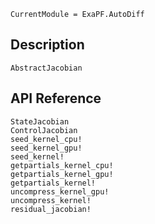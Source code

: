 ```@meta
CurrentModule = ExaPF.AutoDiff
```

## Description
```@docs
AbstractJacobian
```

## API Reference
```@docs
StateJacobian
ControlJacobian
seed_kernel_cpu!
seed_kernel_gpu!
seed_kernel!
getpartials_kernel_cpu!
getpartials_kernel_gpu!
getpartials_kernel!
uncompress_kernel_gpu!
uncompress_kernel!
residual_jacobian!
```

